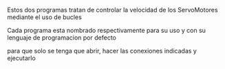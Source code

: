 Estos dos programas tratan de controlar la velocidad de los ServoMotores mediante el uso de bucles 

Cada programa esta nombrado respectivamente para su uso y con su lenguaje de programacion por defecto

para que solo se tenga que abrir, hacer las conexiones indicadas y ejecutarlo
